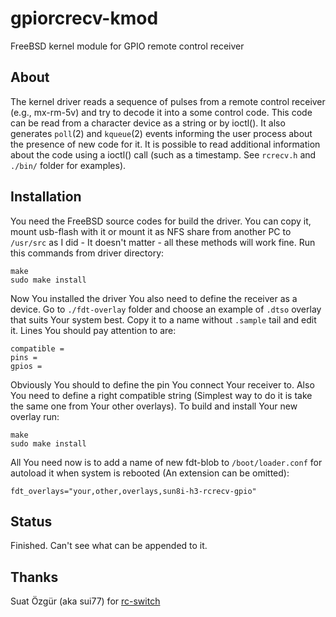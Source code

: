 # gpiorcrecv-kmod

FreeBSD kernel module for GPIO remote control receiver

## About

The kernel driver reads a sequence of pulses from a remote control receiver
(e.g., mx-rm-5v) and try to decode it into a some control code. This code can
be read from a character device as a string or by ioctl().
It also generates `poll`(2) and `kqueue`(2) events informing the user process
about the presence of new code for it.
It is possible to read additional information about the code using a ioctl()
call (such as a timestamp. See `rcrecv.h` and `./bin/` folder for examples).

## Installation

You need the FreeBSD source codes for build the driver. You can copy it,
mount usb-flash with it or mount it as NFS share from another PC to
`/usr/src` as I did - It doesn't matter - all these methods will work fine.
Run this commands from driver directory:
```
make
sudo make install
```
Now You installed the driver You also need to define the receiver as a device.
Go to `./fdt-overlay` folder and choose an example of `.dtso` overlay that
suits Your system best. Copy it to a name without `.sample` tail and edit it.
Lines You should pay attention to are:
```
compatible =
pins =
gpios =
```
Obviously You should to define the pin You connect Your receiver to. Also You
need to define a right compatible string (Simplest way to do it is take the
same one from Your other overlays).
To build and install Your new overlay run:
```
make
sudo make install
```
All You need now is to add a name of new fdt-blob to `/boot/loader.conf` for
autoload it when system is rebooted (An extension can be omitted):
```
fdt_overlays="your,other,overlays,sun8i-h3-rcrecv-gpio"
```

## Status

Finished. Can't see what can be appended to it.

## Thanks
Suat Özgür (aka sui77) for [rc-switch](https://github.com/sui77/rc-switch)
